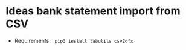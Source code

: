 
Ideas bank statement import from CSV
==============================
- Requirements:
` pip3 install tabutils csv2ofx`

